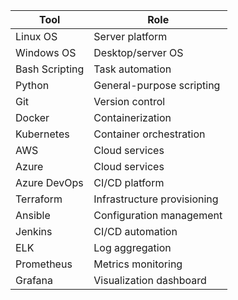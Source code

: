 | Tool           | Role                     |
|----------------|--------------------------|
| Linux OS       | Server platform          |
| Windows OS     | Desktop/server OS        |
| Bash Scripting | Task automation          |
| Python         | General-purpose scripting|
| Git            | Version control          |
| Docker         | Containerization         |
| Kubernetes     | Container orchestration  |
| AWS            | Cloud services           |
| Azure          | Cloud services           |
| Azure DevOps   | CI/CD platform           |
| Terraform      | Infrastructure provisioning |
| Ansible        | Configuration management |
| Jenkins        | CI/CD automation         |
| ELK            | Log aggregation          |
| Prometheus     | Metrics monitoring       |
| Grafana        | Visualization dashboard  |
